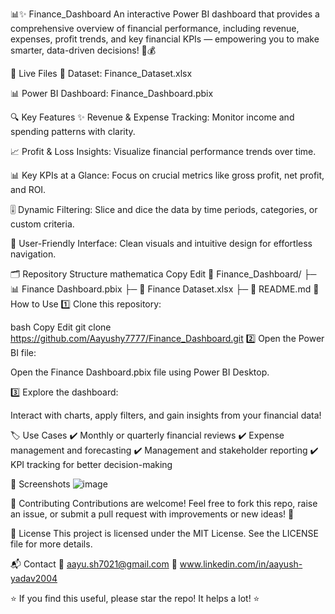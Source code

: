 📊✨ Finance_Dashboard
An interactive Power BI dashboard that provides a comprehensive overview of financial performance, including revenue, expenses, profit trends, and key financial KPIs — empowering you to make smarter, data-driven decisions! 🚀💰

🔗 Live Files
📁 Dataset: Finance_Dataset.xlsx

📊 Power BI Dashboard: Finance_Dashboard.pbix

🔍 Key Features
✨ Revenue & Expense Tracking:
Monitor income and spending patterns with clarity.

📈 Profit & Loss Insights:
Visualize financial performance trends over time.

📊 Key KPIs at a Glance:
Focus on crucial metrics like gross profit, net profit, and ROI.

🎚️ Dynamic Filtering:
Slice and dice the data by time periods, categories, or custom criteria.

🎨 User-Friendly Interface:
Clean visuals and intuitive design for effortless navigation.

🗂️ Repository Structure
mathematica
Copy
Edit
📁 Finance_Dashboard/
 ├─ 📊 Finance Dashboard.pbix
 ├─ 📑 Finance Dataset.xlsx
 ├─ 📜 README.md
🚀 How to Use
1️⃣ Clone this repository:

bash
Copy
Edit
git clone https://github.com/Aayushy7777/Finance_Dashboard.git
2️⃣ Open the Power BI file:

Open the Finance Dashboard.pbix file using Power BI Desktop.

3️⃣ Explore the dashboard:

Interact with charts, apply filters, and gain insights from your financial data!

🏷️ Use Cases
✔️ Monthly or quarterly financial reviews
✔️ Expense management and forecasting
✔️ Management and stakeholder reporting
✔️ KPI tracking for better decision-making

📸 Screenshots
![image](https://github.com/user-attachments/assets/2f491161-60a1-418e-9767-a9ceba9629af)

🤝 Contributing
Contributions are welcome!
Feel free to fork this repo, raise an issue, or submit a pull request with improvements or new ideas! 🚀

📄 License
This project is licensed under the MIT License.
See the LICENSE file for more details.

📬 Contact
📧 aayu.sh7021@gmail.com
💼 www.linkedin.com/in/aayush-yadav2004

⭐ If you find this useful, please star the repo! It helps a lot! ⭐
